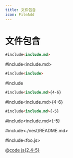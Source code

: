 ```yaml
---
title: 文件包含
icon: FileAdd
---
```

# 文件包含
```md
#include<include.md>
```
#include<include.md>

```md
#include<include>
```

#include<include>

```md
#include<include.md>{4-6}
```
#include<include.md>{4-6}

```md
#include<include.md>{-5}
```
#include<include.md>{-5}


#include<./nest/README.md>


#include<foo.js>

@[code js{2,4-5}](./foo.js)
